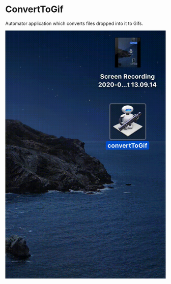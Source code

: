 # ConvertToGif
Automator application which converts files dropped into it to Gifs.

![Alt Text](https://github.com/manoj036/ConvertToGif/blob/master/tutorial.gif)
